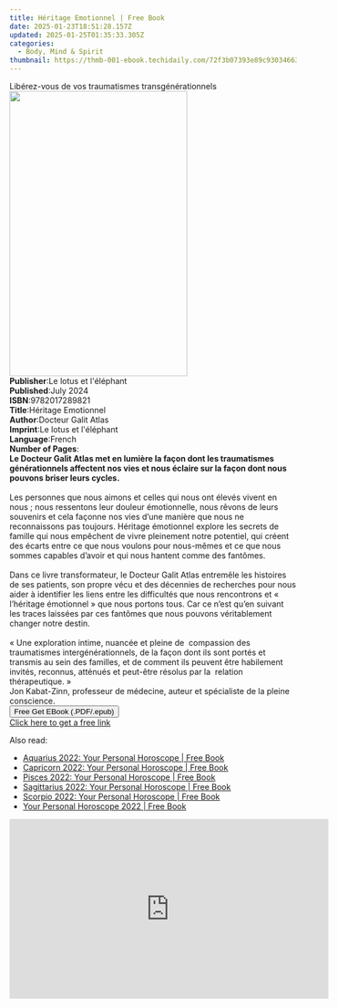 ```yaml
---
title: Héritage Emotionnel | Free Book
date: 2025-01-23T18:51:28.157Z
updated: 2025-01-25T01:35:33.305Z
categories:
  - Body, Mind & Spirit
thumbnail: https://thmb-001-ebook.techidaily.com/72f3b07393e89c930346631a2bc65ae20d253ffebfebfb91b933bad572ed9d61.jpg
---
```

<main id="book-container">
  <div class="flex flex-col">
    <div class="book-brief flex-1 py-6 px-4 sm:p-6 md:py-10 md:px-8">
      <!-- brief-->
      <div class="book-brief-main">
        Libérez-vous de vos traumatismes transgénérationnels
      </div>
    </div>
    <div
      class="book-meta-info flex-1 grid gap-4 col-start-1 col-end-3 row-start-1 sm:mb-6 sm:grid-cols-4 lg:gap-6 lg:col-start-2 lg:row-end-6 lg:row-span-6 lg:mb-0"
    >
      <div
        class="book-meta-info-left place-content-center mt-4 p-4 text-sm leading-6 col-start-2 col-span-2 dark:text-slate-400"
      >
        <img
          class="w-full h-500 object-cover rounded-lg sm:h-255 sm:col-span-2 lg:col-span-full"
          src="https://img-001-ebook.techidaily.com/990a02448be27a442cc8b436e6a6c39dc7c90741e0d5a07083fc8d8717a0ae9c.jpg"
          alt=""
          width="312"
          height="500"
        />
      </div>
      <div
        class="book-meta-info-right mt-2 col-start-1 row-start-2 col-span-3 self-center"
      >
        <!-- meta data  -->
        <div class="flex flex-col px-4 md:px-8">
          <div class="flex-1">
            <strong>Publisher</strong>:<span class="px-2"
              >Le lotus et l&#39;éléphant</span
            >
          </div>
          <div class="flex-1">
            <strong>Published</strong>:<span class="px-2">July 2024</span>
          </div>
          <div class="flex-1">
            <strong>ISBN</strong>:<span class="px-2">9782017289821</span>
          </div>
          <div class="flex-1">
            <strong>Title</strong>:<span class="px-2">Héritage Emotionnel</span>
          </div>
          <div class="flex-1">
            <strong>Author</strong>:<span class="px-2"
              >Docteur Galit Atlas</span
            >
          </div>
          <div class="flex-1">
            <strong>Imprint</strong>:<span class="px-2"
              >Le lotus et l&#39;éléphant</span
            >
          </div>
          <div class="flex-1">
            <strong>Language</strong>:<span class="px-2">French</span>
          </div>
          <div class="flex-1">
            <strong>Number of Pages</strong>:<span class="px-2"></span>
          </div>
        </div>
      </div>
    </div>
    <div class="book-description flex-1 py-6 px-4 sm:p-6 md:py-10 md:px-8">
      <div class="book-description-main">
        <div accordion-content="" id="description">
          <strong
            >Le Docteur Galit Atlas met en lumière la façon dont les
            traumatismes générationnels affectent nos vies et nous éclaire sur
            la façon dont nous pouvons briser leurs cycles.</strong
          ><br /><br />Les personnes que nous aimons et celles qui nous ont
          élevés vivent en nous ; nous ressentons leur douleur émotionnelle,
          nous rêvons de leurs souvenirs et cela façonne nos vies d’une manière
          que nous ne reconnaissons pas toujours. Héritage émotionnel explore
          les secrets de famille qui nous empêchent de vivre pleinement notre
          potentiel, qui créent des écarts entre ce que nous voulons pour
          nous-mêmes et ce que nous sommes capables d’avoir et qui nous hantent
          comme des fantômes.<br /><br />Dans ce livre transformateur, le
          Docteur Galit Atlas entremêle les histoires de ses patients, son
          propre vécu et des décennies de recherches pour nous aider à
          identifier les liens entre les difficultés que nous rencontrons et «
          l’héritage émotionnel » que nous portons tous. Car ce n’est qu’en
          suivant les traces laissées par ces fantômes que nous pouvons
          véritablement changer notre destin.<br /><br />« Une exploration
          intime, nuancée et pleine de&nbsp; compassion des traumatismes
          intergénérationnels, de la façon dont ils sont portés et transmis au
          sein des familles, et de comment ils peuvent être habilement invités,
          reconnus, atténués et peut-être résolus par la&nbsp; relation
          thérapeutique. »<br />Jon Kabat-Zinn, professeur de médecine, auteur
          et spécialiste de la pleine conscience.
        </div>
        <div class="accordion-fader"></div>
      </div>
    </div>
    <div class="book-excerpts flex-1 py-6 px-4 sm:p-6 md:py-10 md:px-8"></div>
    <div
      class="book-about-author flex-1 py-6 px-4 sm:p-6 md:py-10 md:px-8"
    ></div>
    <div class="book-free-get flex-1 py-6 px-4 sm:p-6 md:py-10 md:px-8">
      <button
        id="btn-free-get"
        class="bg-blue-500 hover:bg-blue-700 text-white font-bold py-2 px-4 rounded"
      >
        Free Get EBook (.PDF/.epub)
      </button>
      <div id="countdown-display" class="px-2 text-lg mt-2"></div>
      <a
        id="free-link"
        class="hidden bg-blue-500 hover:bg-blue-700 text-white font-bold py-2 px-4 rounded"
        href="https://www.ebooks.com/en-us/book/211391883/h-ritage-emotionnel/docteur-galit-atlas/"
        target="_blank"
        >Click here to get a free link</a
      >
    </div>
    <script>
      let countdownTime = 0;
      let countdownInterval = null;
      document
        .getElementById('btn-free-get')
        .addEventListener('click', startCountdown);
      function startCountdown() {
        countdownTime = new Date().getTime() + 60000 * 3;
        countdownInterval = setInterval(updateCountdown, 1000);
        document.getElementById('btn-free-get').disabled = true;
        document
          .getElementById('btn-free-get')
          .classList.add('bg-gray-500', 'cursor-not-allowed');
      }
      function updateCountdown() {
        let currentTime = new Date().getTime();
        let timeLeft = countdownTime - currentTime;
        let secondsLeft = Math.floor(timeLeft / 1000);
        document.getElementById('countdown-display').innerHTML =
          `Remaining time: ${secondsLeft} seconds.`;
        if (secondsLeft <= 0) {
          clearInterval(countdownInterval);
          document.getElementById('btn-free-get').classList.add('hidden');
          document.getElementById('free-link').classList.remove('hidden');
          document.getElementById('countdown-display').innerHTML = '';
        }
      }
    </script>
  </div>
</main>

<ins class="adsbygoogle"
      style="display:block"
      data-ad-client="ca-pub-7571918770474297"
      data-ad-slot="8358498916"
      data-ad-format="auto"
      data-full-width-responsive="true"></ins>
    

<span class="atpl-alsoreadstyle">Also read:</span>
<div><ul>
<li><a href="https://novels-ebooks.techidaily.com/210147642-9780008438593-aquarius-2022-your-personal-horoscope/"><u>Aquarius 2022: Your Personal Horoscope | Free Book</u></a></li>
<li><a href="https://novels-ebooks.techidaily.com/210147645-9780008438586-capricorn-2022-your-personal-horoscope/"><u>Capricorn 2022: Your Personal Horoscope | Free Book</u></a></li>
<li><a href="https://novels-ebooks.techidaily.com/210147647-9780008438609-pisces-2022-your-personal-horoscope/"><u>Pisces 2022: Your Personal Horoscope | Free Book</u></a></li>
<li><a href="https://novels-ebooks.techidaily.com/210147643-9780008438579-sagittarius-2022-your-personal-horoscope/"><u>Sagittarius 2022: Your Personal Horoscope | Free Book</u></a></li>
<li><a href="https://novels-ebooks.techidaily.com/210147648-9780008438562-scorpio-2022-your-personal-horoscope/"><u>Scorpio 2022: Your Personal Horoscope | Free Book</u></a></li>
<li><a href="https://novels-ebooks.techidaily.com/210147646-9780008438487-your-personal-horoscope-2022/"><u>Your Personal Horoscope 2022 | Free Book</u></a></li>
</ul></div>

<!-- affiliate ads begin -->
<iframe width="560" height="315" src="https://www.youtube.com/embed/JMgRzDANfSQ?si=NDy01ntXGGOi1Uxs" title="YouTube video player" frameborder="0" allow="accelerometer; autoplay; clipboard-write; encrypted-media; gyroscope; picture-in-picture; web-share" referrerpolicy="strict-origin-when-cross-origin" allowfullscreen></iframe>
<!-- affiliate ads end -->

